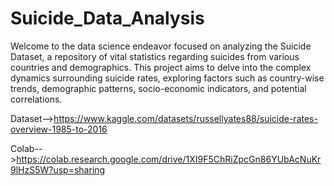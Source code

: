 # Suicide_Data_Analysis
Welcome to the data science endeavor focused on analyzing the Suicide Dataset, a repository of vital statistics regarding suicides from various countries and demographics. This project aims to delve into the complex dynamics surrounding suicide rates, exploring factors such as country-wise trends, demographic patterns, socio-economic indicators, and potential correlations.

Dataset-->https://www.kaggle.com/datasets/russellyates88/suicide-rates-overview-1985-to-2016

Colab-->https://colab.research.google.com/drive/1XI9F5ChRiZpcGn86YUbAcNuKr9lHzS5W?usp=sharing
